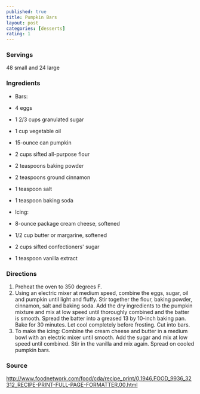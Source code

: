 ```yaml
---
published: true
title: Pumpkin Bars
layout: post
categories: [desserts]
rating: 1
---
```

### Servings
48 small and 24 large

### Ingredients
- Bars:

- 4 eggs
- 1 2/3 cups granulated sugar
- 1 cup vegetable oil
- 15-ounce can pumpkin
- 2 cups sifted all-purpose flour
- 2 teaspoons baking powder
- 2 teaspoons ground cinnamon
- 1 teaspoon salt
- 1 teaspoon baking soda

- Icing:

- 8-ounce package cream cheese, softened
- 1/2 cup butter or margarine, softened
- 2 cups sifted confectioners' sugar
- 1 teaspoon vanilla extract



### Directions
1. Preheat the oven to 350 degrees F.
2. Using an electric mixer at medium speed, combine the eggs, sugar, oil and pumpkin until light and fluffy. Stir together the flour, baking powder, cinnamon, salt and baking soda. Add the dry ingredients to the pumpkin mixture and mix at low speed until thoroughly combined and the batter is smooth. Spread the batter into a greased 13 by 10-inch baking pan. Bake for 30 minutes. Let cool completely before frosting. Cut into bars.
3. To make the icing: Combine the cream cheese and butter in a medium bowl with an electric mixer until smooth. Add the sugar and mix at low speed until combined. Stir in the vanilla and mix again. Spread on cooled pumpkin bars.

### Source
<a href="http://www.foodnetwork.com/food/cda/recipe_print/0,1946,FOOD_9936_32312_RECIPE-PRINT-FULL-PAGE-FORMATTER,00.html" target="new">http://www.foodnetwork.com/food/cda/recipe_print/0,1946,FOOD_9936_32312_RECIPE-PRINT-FULL-PAGE-FORMATTER,00.html</a>
